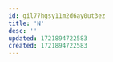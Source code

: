 ```yaml
---
id: gil77hgsy11m2d6ay0ut3ez
title: 'N'
desc: ''
updated: 1721894722583
created: 1721894722583
---
```

